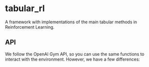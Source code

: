 # tabular_rl
A framework with implementations of the main tabular methods in Reinforcement Learning.

## API

We follow the OpenAI Gym API, so you can use the same functions to interact with the environment. However, we have a 
few differences: